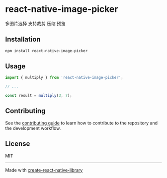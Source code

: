 # react-native-image-picker

多图片选择 支持裁剪 压缩 预览

## Installation

```sh
npm install react-native-image-picker
```

## Usage


```js
import { multiply } from 'react-native-image-picker';

// ...

const result = multiply(3, 7);
```


## Contributing

See the [contributing guide](CONTRIBUTING.md) to learn how to contribute to the repository and the development workflow.

## License

MIT

---

Made with [create-react-native-library](https://github.com/callstack/react-native-builder-bob)
